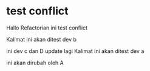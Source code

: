 # test conflict

Hallo Refactorian ini test conflict

Kalimat ini akan ditest dev b

ini dev c dan D
update lagi
Kalimat ini akan ditest dev a

ini akan dirubah oleh A
